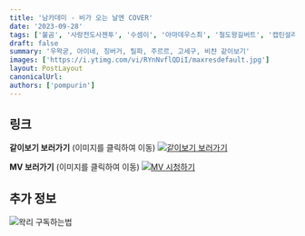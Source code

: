 ```yaml
---
title: '남카데미 - 비가 오는 날엔 COVER'
date: '2023-09-28'
tags: ['불곰', '사랑전도사젠투', '수셈이', '아마데우스최', '철도왕길버트', '캡틴설리반', '진희']
draft: false
summary: '우왁굳, 아이네, 징버거, 릴파, 주르르, 고세구, 비챤 같이보기'
images: ['https://i.ytimg.com/vi/RYnNvflQDiI/maxresdefault.jpg']
layout: PostLayout
canonicalUrl:
authors: ['pompurin']
---
```


## 링크

**같이보기 보러가기** (이미지를 클릭하여 이동)
[![같이보기 보러가기](https://cdn.discordapp.com/attachments/1136601898116464710/1211650793904807976/logo.png?ex=65eef8bc&is=65dc83bc&hm=95dc0e08c1f43025dd60def429896697b3787a9f923593eb50b24e9fb6280361&)](https://cafe.naver.com/steamindiegame/13104192)

**MV 보러가기** (이미지를 클릭하여 이동)
[![MV 시청하기](https://i.ytimg.com/vi/RYnNvflQDiI/maxresdefault.jpg)](https://youtu.be/RYnNvflQDiI?si=MNaFNOHjwidwL-3m)

## 추가 정보

![왁리 구독하는법](https://cdn.discordapp.com/attachments/1136601898116464710/1137049857136267374/--2cut.gif)
